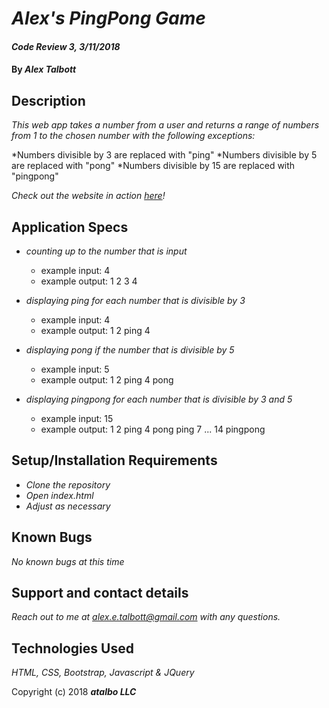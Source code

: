# _Alex's PingPong Game_

#### _Code Review 3, 3/11/2018_

#### By _**Alex Talbott**_

## Description

_This web app takes a number from a user and returns a range of numbers from 1 to the chosen number with the following exceptions:_

*Numbers divisible by 3 are replaced with "ping"
*Numbers divisible by 5 are replaced with "pong"
*Numbers divisible by 15 are replaced with "pingpong"

 _Check out the website in action [here](https://alexetalbott.github.io/vacay/)!_

## Application Specs
* _counting up to the number that is input_
  * example input: 4
  * example output: 1 2 3 4

* _displaying ping for each number that is divisible by 3_
  * example input: 4
  * example output: 1 2 ping 4

* _displaying pong if the number that is divisible by 5_
  * example input: 5
  * example output: 1 2 ping 4 pong

* _displaying pingpong for each number that is divisible by 3 and 5_
  * example input: 15
  * example output: 1 2 ping 4 pong ping 7 ... 14 pingpong

## Setup/Installation Requirements

* _Clone the repository_
* _Open index.html_
* _Adjust as necessary_


## Known Bugs

_No known bugs at this time_

## Support and contact details

_Reach out to me at alex.e.talbott@gmail.com with any questions._

## Technologies Used

_HTML, CSS, Bootstrap, Javascript & JQuery_

Copyright (c) 2018 **_atalbo LLC_**
